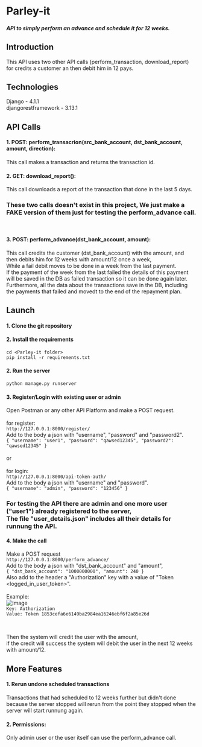 # Parley-it
##### API to simply perform an advance and schedule it for 12 weeks.


## Introduction
This API uses two other API calls (perform_transaction, download_report) for credits a customer an then debit him in 12 pays.


## Technologies
Django - 4.1.1 <br />
djangorestframework - 3.13.1


## API Calls
#### 1. POST: perform_transacrion(src_bank_account, dst_bank_account, amount, direction):
This call makes a transaction and returns the transaction id.

#### 2. GET: download_report():
This call downloads a report of the transaction that done in the last 5 days.

### These two calls doesn't exist in this project, We just make a FAKE version of them just for testing the perform_advance call.
<br />

#### 3. POST: perform_advance(dst_bank_account, amount):
This call credits the customer (dst_bank_account) with the amount, and then debits him for 12 weeks with amount/12 once a week,<br /> 
While a fail debit moves to be done in a week from the last payment. <br />
If the payment of the week from the last failed the details of this payment will be saved in the DB as failed transaction so it can be done again later.<br />
Furthermore, all the data about the transactions save in the DB, including the payments that failed and movedt to the end of the repayment plan.


## Launch
#### 1. Clone the git repository

#### 2. Install the requirements
 `cd <Parley-it folder>` <br />
  `pip install -r requirements.txt`

#### 2. Run the server
 `python manage.py runserver`
 
#### 3. Register/Login with existing user or admin
  Open Postman or any other API Platform and make a POST request.<br /><br />
 for register: <br />
 `http://127.0.0.1:8000/register/` <br />
 Add to the body a json with "username", "password" and "password2". <br />
 `{
    "username": "user1",
    "password": "qawsed12345",
    "password2": "qawsed12345"
}`
 <br /><br /> or <br /><br />
 for login: <br />
 `http://127.0.0.1:8000/api-token-auth/` <br />
  Add to the body a json with "username" and "password". <br />
  `{
    "username": "admin",
    "password": "123456"
}`
  
  ### For testing the API there are admin and one more user ("user1") already registered to the server, <br /> The file "user_details.json" includes all their details for runnung the API.
  
#### 4. Make the call
  Make a POST request <br />
  `http://127.0.0.1:8000/perform_advance/` <br />
  Add to the body a json with "dst_bank_account" and "amount", <br />
  `{
    "dst_bank_account": "1000000000",
    "amount": 240
}` <br />
  Also add to the header a "Authorization" key with a value of "Token <logged_in_user_token>". <br /><br />
  Example: <br />
  ![image](https://user-images.githubusercontent.com/111747736/190264081-354a8407-46fb-45f1-a0e8-68cf105c61ae.png)
  <br />
  `Key: Authorization`<br />
  `Value: Token 1853cefa6e6149ba2984ea16246ebf6f2a85e26d`

 <br />
 
  Then the system will credit the user with the amount, <br />
  if the credit will success the system will debit the user in the next 12 weeks with amount/12.
 
 
## More Features
#### 1. Rerun undone scheduled transactions
  Transactions that had scheduled to 12 weeks further but didn't done because the server stopped will rerun from the point they stopped when the server will start runnung again.

#### 2. Permissions:
  Only admin user or the user itself can use the perform_advance call.
